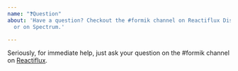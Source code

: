 ```yaml
---
name: "❓Question"
about: 'Have a question? Checkout the #formik channel on Reactiflux Discord channel
  or on Spectrum.'

---
```


Seriously, for immediate help, just ask your question on the #formik channel on [Reactiflux](https://discordapp.com/invite/MbKwYuq).
